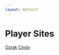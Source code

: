 ```yaml
---
layout: default
---
```

# Player Sites

[Ozrak](http://ozrak.insomnia247.nl/burning/)
[Cindy](http://www.lysator.liu.se/~tomca/burning/)

